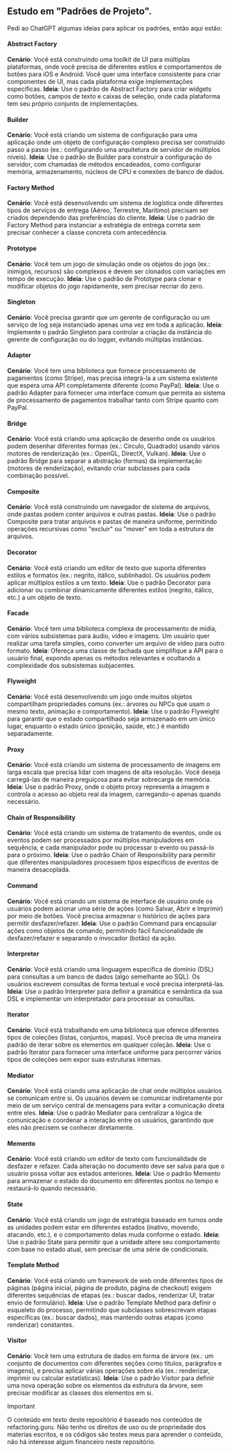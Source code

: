 ## Estudo em "Padrões de Projeto".
Pedi ao ChatGPT algumas ideias para aplicar os padrões, então aqui estão:

#### Abstract Factory
**Cenário**: Você está construindo uma toolkit de UI para múltiplas plataformas, onde você precisa de diferentes estilos e comportamentos de botões para iOS e Android. Você quer uma interface consistente para criar componentes de UI, mas cada plataforma exige implementações específicas.
**Ideia**: Use o padrão de Abstract Factory para criar widgets como botões, campos de texto e caixas de seleção, onde cada plataforma tem seu próprio conjunto de implementações.

#### Builder
**Cenário**: Você está criando um sistema de configuração para uma aplicação onde um objeto de configuração complexo precisa ser construído passo a passo (ex.: configurando uma arquitetura de servidor de múltiplos níveis).
**Ideia**: Use o padrão de Builder para construir a configuração do servidor, com chamadas de métodos encadeados, como configurar memória, armazenamento, núcleos de CPU e conexões de banco de dados.

#### Factory Method
**Cenário**: Você está desenvolvendo um sistema de logística onde diferentes tipos de serviços de entrega (Aéreo, Terrestre, Marítimo) precisam ser criados dependendo das preferências do cliente.
**Ideia**: Use o padrão de Factory Method para instanciar a estratégia de entrega correta sem precisar conhecer a classe concreta com antecedência.

#### Prototype
**Cenário**: Você tem um jogo de simulação onde os objetos do jogo (ex.: inimigos, recursos) são complexos e devem ser clonados com variações em tempo de execução.
**Ideia**: Use o padrão de Prototype para clonar e modificar objetos do jogo rapidamente, sem precisar recriar do zero.

#### Singleton
**Cenário**: Você precisa garantir que um gerente de configuração ou um serviço de log seja instanciado apenas uma vez em toda a aplicação.
**Ideia**: Implemente o padrão Singleton para controlar a criação da instância do gerente de configuração ou do logger, evitando múltiplas instâncias.

#### Adapter
**Cenário**: Você tem uma biblioteca que fornece processamento de pagamentos (como Stripe), mas precisa integrá-la a um sistema existente que espera uma API completamente diferente (como PayPal).
**Ideia**: Use o padrão Adapter para fornecer uma interface comum que permita ao sistema de processamento de pagamentos trabalhar tanto com Stripe quanto com PayPal.

#### Bridge
**Cenário**: Você está criando uma aplicação de desenho onde os usuários podem desenhar diferentes formas (ex.: Círculo, Quadrado) usando vários motores de renderização (ex.: OpenGL, DirectX, Vulkan).
**Ideia**: Use o padrão Bridge para separar a abstração (formas) da implementação (motores de renderização), evitando criar subclasses para cada combinação possível.

#### Composite
**Cenário**: Você está construindo um navegador de sistema de arquivos, onde pastas podem conter arquivos e outras pastas.
**Ideia**: Use o padrão Composite para tratar arquivos e pastas de maneira uniforme, permitindo operações recursivas como "excluir" ou "mover" em toda a estrutura de arquivos.

#### Decorator
**Cenário**: Você está criando um editor de texto que suporta diferentes estilos e formatos (ex.: negrito, itálico, sublinhado). Os usuários podem aplicar múltiplos estilos a um texto.
**Ideia**: Use o padrão Decorator para adicionar ou combinar dinamicamente diferentes estilos (negrito, itálico, etc.) a um objeto de texto.

#### Facade
**Cenário**: Você tem uma biblioteca complexa de processamento de mídia, com vários subsistemas para áudio, vídeo e imagens. Um usuário quer realizar uma tarefa simples, como converter um arquivo de vídeo para outro formato.
**Ideia**: Ofereça uma classe de fachada que simplifique a API para o usuário final, expondo apenas os métodos relevantes e ocultando a complexidade dos subsistemas subjacentes.

#### Flyweight
**Cenário**: Você está desenvolvendo um jogo onde muitos objetos compartilham propriedades comuns (ex.: árvores ou NPCs que usam o mesmo texto, animação e comportamento).
**Ideia**: Use o padrão Flyweight para garantir que o estado compartilhado seja armazenado em um único lugar, enquanto o estado único (posição, saúde, etc.) é mantido separadamente.

#### Proxy
**Cenário**: Você está criando um sistema de processamento de imagens em larga escala que precisa lidar com imagens de alta resolução. Você deseja carregá-las de maneira preguiçosa para evitar sobrecarga de memória.
**Ideia**: Use o padrão Proxy, onde o objeto proxy representa a imagem e controla o acesso ao objeto real da imagem, carregando-o apenas quando necessário.

#### Chain of Responsibility
**Cenário**: Você está criando um sistema de tratamento de eventos, onde os eventos podem ser processados por múltiplos manipuladores em sequência, e cada manipulador pode ou processar o evento ou passá-lo para o próximo.
**Ideia**: Use o padrão Chain of Responsibility para permitir que diferentes manipuladores processem tipos específicos de eventos de maneira desacoplada.

#### Command
**Cenário**: Você está criando um sistema de interface de usuário onde os usuários podem acionar uma série de ações (como Salvar, Abrir e Imprimir) por meio de botões. Você precisa armazenar o histórico de ações para permitir desfazer/refazer.
**Ideia**: Use o padrão Command para encapsular ações como objetos de comando, permitindo fácil funcionalidade de desfazer/refazer e separando o invocador (botão) da ação.

#### Interpreter
**Cenário**: Você está criando uma linguagem específica de domínio (DSL) para consultas a um banco de dados (algo semelhante ao SQL). Os usuários escrevem consultas de forma textual e você precisa interpretá-las.
**Ideia**: Use o padrão Interpreter para definir a gramática e semântica da sua DSL e implementar um interpretador para processar as consultas.

#### Iterator
**Cenário**: Você está trabalhando em uma biblioteca que oferece diferentes tipos de coleções (listas, conjuntos, mapas). Você precisa de uma maneira padrão de iterar sobre os elementos em qualquer coleção.
**Ideia**: Use o padrão Iterator para fornecer uma interface uniforme para percorrer vários tipos de coleções sem expor suas estruturas internas.

#### Mediator
**Cenário**: Você está criando uma aplicação de chat onde múltiplos usuários se comunicam entre si. Os usuários devem se comunicar indiretamente por meio de um serviço central de mensagens para evitar a comunicação direta entre eles.
**Ideia**: Use o padrão Mediator para centralizar a lógica de comunicação e coordenar a interação entre os usuários, garantindo que eles não precisem se conhecer diretamente.

#### Memento
**Cenário**: Você está criando um editor de texto com funcionalidade de desfazer e refazer. Cada alteração no documento deve ser salva para que o usuário possa voltar aos estados anteriores.
**Ideia**: Use o padrão Memento para armazenar o estado do documento em diferentes pontos no tempo e restaurá-lo quando necessário.

#### State
**Cenário**: Você está criando um jogo de estratégia baseado em turnos onde as unidades podem estar em diferentes estados (inativo, movendo, atacando, etc.), e o comportamento delas muda conforme o estado.
**Ideia**: Use o padrão State para permitir que a unidade altere seu comportamento com base no estado atual, sem precisar de uma série de condicionais.

#### Template Method
**Cenário**: Você está criando um framework de web onde diferentes tipos de páginas (página inicial, página de produto, página de checkout) exigem diferentes sequências de etapas (ex.: buscar dados, renderizar UI, tratar envio de formulário).
**Ideia**: Use o padrão Template Method para definir o esqueleto do processo, permitindo que subclasses sobrescrevam etapas específicas (ex.: buscar dados), mas mantendo outras etapas (como renderizar) constantes.

#### Visitor
**Cenário**: Você tem uma estrutura de dados em forma de árvore (ex.: um conjunto de documentos com diferentes seções como títulos, parágrafos e imagens), e precisa aplicar várias operações sobre ela (ex.: renderizar, imprimir ou calcular estatísticas).
**Ideia**: Use o padrão Visitor para definir uma nova operação sobre os elementos da estrutura da árvore, sem precisar modificar as classes dos elementos em si.

> [!IMPORTANT]
> O conteúdo em texto deste repositório é baseado nos conteúdos de refactoring.guru. Não tenho os direitos de uso ou de propriedade dos materias escritos, e os códigos são testes meus para aprender o conteúdo, não há interesse algum financeiro neste repositório. 